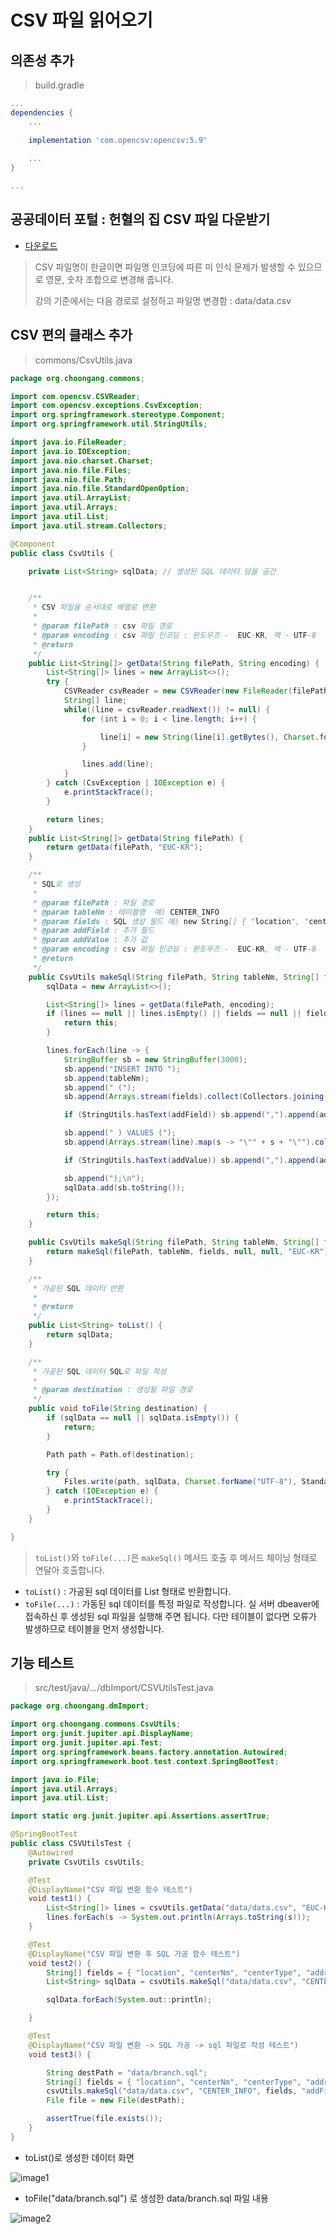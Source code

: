 # CSV 파일 읽어오기

## 의존성 추가 

> build.gradle 

```groovy
...
dependencies {
    ...

    implementation 'com.opencsv:opencsv:5.9'
    
    ...
}

...

```

## 공공데이터 포털 : 헌혈의 집 CSV 파일 다운받기

- [다운로드](https://www.data.go.kr/data/15050729/fileData.do#tab-layer-file)

> CSV 파일명이 한글이면 파일명 인코딩에 따른 미 인식 문제가 발생할 수 있으므로 영문, 숫자 조합으로 변경해 줍니다.
>
> 강의 기준에서는 다음 경로로 설정하고 파일명 변경함 : data/data.csv


## CSV 편의 클래스 추가 

> commons/CsvUtils.java

```java
package org.choongang.commons;

import com.opencsv.CSVReader;
import com.opencsv.exceptions.CsvException;
import org.springframework.stereotype.Component;
import org.springframework.util.StringUtils;

import java.io.FileReader;
import java.io.IOException;
import java.nio.charset.Charset;
import java.nio.file.Files;
import java.nio.file.Path;
import java.nio.file.StandardOpenOption;
import java.util.ArrayList;
import java.util.Arrays;
import java.util.List;
import java.util.stream.Collectors;

@Component
public class CsvUtils {

    private List<String> sqlData; // 생성된 SQL 데이터 담을 공간


    /**
     * CSV 파일을 순서대로 배열로 변환
     *
     * @param filePath : csv 파일 경로
     * @param encoding : csv 파일 인코딩 : 윈도우즈 -  EUC-KR, 맥 - UTF-8
     * @return
     */
    public List<String[]> getData(String filePath, String encoding) {
        List<String[]> lines = new ArrayList<>();
        try {
            CSVReader csvReader = new CSVReader(new FileReader(filePath, Charset.forName(encoding)));
            String[] line;
            while((line = csvReader.readNext()) != null) {
                for (int i = 0; i < line.length; i++) {

                    line[i] = new String(line[i].getBytes(), Charset.forName("UTF-8"));
                }

                lines.add(line);
            }
        } catch (CsvException | IOException e) {
            e.printStackTrace();
        }

        return lines;
    }
    public List<String[]> getData(String filePath) {
        return getData(filePath, "EUC-KR");
    }

    /**
     * SQL로 생성
     *
     * @param filePath : 파일 경로
     * @param tableNm : 테이블명  예) CENTER_INFO
     * @param fields : SQL 생성 필드 예) new String[] { "location", "centerNm", "centerType", "address", "tel"};
     * @param addField : 추가 필드
     * @param addValue : 추가 값
     * @param encoding : csv 파일 인코딩 : 윈도우즈 -  EUC-KR, 맥 - UTF-8
     * @return
     */
    public CsvUtils makeSql(String filePath, String tableNm, String[] fields, String addField, String addValue, String encoding) {
        sqlData = new ArrayList<>();

        List<String[]> lines = getData(filePath, encoding);
        if (lines == null || lines.isEmpty() || fields == null || fields.length == 0) {
            return this;
        }

        lines.forEach(line -> {
            StringBuffer sb = new StringBuffer(3000);
            sb.append("INSERT INTO ");
            sb.append(tableNm);
            sb.append(" (");
            sb.append(Arrays.stream(fields).collect(Collectors.joining(",")));

            if (StringUtils.hasText(addField)) sb.append(",").append(addField); // 추가 필드

            sb.append(" ) VALUES (");
            sb.append(Arrays.stream(line).map(s -> "\"" + s + "\"").collect(Collectors.joining(",")));

            if (StringUtils.hasText(addValue)) sb.append(",").append(addValue);

            sb.append(");\n");
            sqlData.add(sb.toString());
        });

        return this;
    }

    public CsvUtils makeSql(String filePath, String tableNm, String[] fields) {
        return makeSql(filePath, tableNm, fields, null, null, "EUC-KR");
    }

    /**
     * 가공된 SQL 데이터 반환
     *
     * @return
     */
    public List<String> toList() {
        return sqlData;
    }

    /**
     * 가공된 SQL 데이터 SQL로 파일 작성
     *
     * @param destination : 생성될 파일 경로
     */
    public void toFile(String destination) {
        if (sqlData == null || sqlData.isEmpty()) {
            return;
        }

        Path path = Path.of(destination);

        try {
            Files.write(path, sqlData, Charset.forName("UTF-8"), StandardOpenOption.CREATE);
        } catch (IOException e) {
            e.printStackTrace();
        }
    }

}
```

> <code>toList()</code>와 <code>toFile(...)</code>은 <code>makeSql()</code> 메서드 호출 후 메서드 체이닝 형태로 연달아 호출합니다.

- <code>toList()</code> :  가공된 sql 데이터를 List 형태로 반환합니다.
- <code>toFile(...)</code> : 가동된 sql 데이터를 특정 파일로 작성합니다. 실 서버 dbeaver에 접속하신 후 생성된 sql 파일을 실행해 주면 됩니다. 다만 테이블이 없다면 오류가 발생하므로 테이블을 먼저 생성합니다.

## 기능 테스트 

> src/test/java/.../dbImport/CSVUtilsTest.java

```java 
package org.choongang.dmImport;

import org.choongang.commons.CsvUtils;
import org.junit.jupiter.api.DisplayName;
import org.junit.jupiter.api.Test;
import org.springframework.beans.factory.annotation.Autowired;
import org.springframework.boot.test.context.SpringBootTest;

import java.io.File;
import java.util.Arrays;
import java.util.List;

import static org.junit.jupiter.api.Assertions.assertTrue;

@SpringBootTest
public class CSVUtilsTest {
    @Autowired
    private CsvUtils csvUtils;

    @Test
    @DisplayName("CSV 파일 변환 함수 테스트")
    void test1() {
        List<String[]> lines = csvUtils.getData("data/data.csv", "EUC-KR");
        lines.forEach(s -> System.out.println(Arrays.toString(s)));
    }

    @Test
    @DisplayName("CSV 파일 변환 후 SQL 가공 함수 테스트")
    void test2() {
        String[] fields = { "location", "centerNm", "centerType", "address", "tel"};
        List<String> sqlData = csvUtils.makeSql("data/data.csv", "CENTER_INFO", fields, "addField1, addField2", "addValue1, addValue2", "EUC-KR").toList();

        sqlData.forEach(System.out::println);

    }

    @Test
    @DisplayName("CSV 파일 변환 -> SQL 가공 -> sql 파일로 작성 테스트")
    void test3() {

        String destPath = "data/branch.sql";
        String[] fields = { "location", "centerNm", "centerType", "address", "tel"};
        csvUtils.makeSql("data/data.csv", "CENTER_INFO", fields, "addField1, addField2", "addValue1, addValue2", "EUC-KR").toFile(destPath);
        File file = new File(destPath);

        assertTrue(file.exists());
    }
}
```

- toList()로 생성한 데이터 화면

![image1](https://raw.githubusercontent.com/yonggyo1125/lecture_portfolio/master/images/csv/image1.png)


- toFile("data/branch.sql") 로 생성한 data/branch.sql 파일 내용

![image2](https://raw.githubusercontent.com/yonggyo1125/lecture_portfolio/master/images/csv/image2.png)
